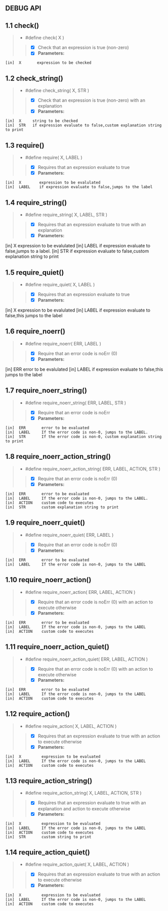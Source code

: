 ## DEBUG API
## 1.1 check()
> * #define check( X )
> > - [x] Check that an expression is true (non-zero)
> > - [x] ************Parameters:************

    [in]  X       expression to be checked

## 1.2 check_string()
> * #define check_string( X, STR )
> > - [x] Check that an expression is true (non-zero) with an explanation
> > - [x] ************Parameters:************

    [in]  X     string to be checked
    [in]  STR   if expression evaluate to false,custom explanation string to print 

## 1.3 require()
> * #define require( X, LABEL )
> > - [x] Requires that an expression evaluate to true
> > - [x] ************Parameters:************

    [in]  X        expression to be evalulated
    [in]  LABEL    if expression evaluate to false,jumps to the label

## 1.4 require_string()
> * #define require_string( X, LABEL, STR )
> > - [x] Requires that an expression evaluate to true with an explanation
> > - [x] ************Parameters:************

   [in]  X        expression to be evalulated
   [in]  LABEL    if expression evaluate to false,jumps to a label.
   [in]  STR      if expression evaluate to false,custom explanation string to print 

## 1.5 require_quiet()
> * #define require_quiet( X, LABEL )
> > - [x] Requires that an expression evaluate to true
> > - [x] ************Parameters:************

   [in]  X        expression to be evalulated
   [in]  LABEL    if expression evaluate to false,this jumps to the label

## 1.6 require_noerr()
> * #define require_noerr( ERR, LABEL )
> > - [x] Require that an error code is noErr (0)
> > - [x] ************Parameters:************

   [in]  ERR      error to be evalulated
   [in]  LABEL    if expression evaluate to false,this jumps to the label

## 1.7 require_noerr_string()
> * #define require_noerr_string( ERR, LABEL, STR )
> > - [x] Require that an error code is noErr
> > - [x] ************Parameters:************

    [in]  ERR       error to be evaluated
    [in]  LABEL     If the error code is non-0, jumps to the LABEL.
    [in]  STR       If the error code is non-0, custom explanation string to print 

## 1.8 require_noerr_action_string()
> * #define require_noerr_action_string( ERR, LABEL, ACTION, STR )
> > - [x] Require that an error code is noErr (0)
> > - [x] ************Parameters:************

    [in]  ERR       error to be evaluated
    [in]  LABEL     If the error code is non-0, jumps to the LABEL.
    [in]  ACTION    custom code to executes
    [in]  STR       custom explanation string to print 

## 1.9 require_noerr_quiet()
> * #define require_noerr_quiet( ERR, LABEL ) 
> > - [x] Require that an error code is noErr (0)
> > - [x] ************Parameters:************

    [in]  ERR       error to be evaluated
    [in]  LABEL     If the error code is non-0, jumps to the LABEL

## 1.10 require_noerr_action()
> * #define require_noerr_action( ERR, LABEL, ACTION )  
> > - [x] Require that an error code is noErr (0) with an action to execute otherwise
> > - [x] ************Parameters:************

    [in]  ERR       error to be evaluated
    [in]  LABEL     If the error code is non-0, jumps to the LABEL
    [in]  ACTION    custom code to executes

## 1.11 require_noerr_action_quiet()
> * #define require_noerr_action_quiet( ERR, LABEL, ACTION )  
> > - [x] Require that an error code is noErr (0) with an action to execute otherwise
> > - [x] ************Parameters:************

    [in]  ERR       error to be evaluated
    [in]  LABEL     If the error code is non-0, jumps to the LABEL
    [in]  ACTION    custom code to executes

## 1.12 require_action()
> * #define require_action( X, LABEL, ACTION )  
> > - [x] Requires that an expression evaluate to true with an action to execute otherwise
> > - [x] ************Parameters:************

    [in]  X         expression to be evaluated
    [in]  LABEL     If the error code is non-0, jumps to the LABEL
    [in]  ACTION    custom code to executes

## 1.13 require_action_string()
> * #define require_action_string( X, LABEL, ACTION, STR )   
> > - [x] Requires that an expression evaluate to true with an explanation and action to execute otherwise
> > - [x] ************Parameters:************

    [in]  X         expression to be evaluated
    [in]  LABEL     If the error code is non-0, jumps to the LABEL
    [in]  ACTION    custom code to executes
    [in]  STR       custom string to print

## 1.14 require_action_quiet()
> * #define require_action_quiet( X, LABEL, ACTION )  
> > - [x] Requires that an expression evaluate to true with an action to execute otherwise
> > - [x] ************Parameters:************

    [in]  X         expression to be evaluated
    [in]  LABEL     If the error code is non-0, jumps to the LABEL
    [in]  ACTION    custom code to executes